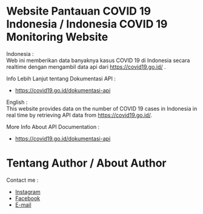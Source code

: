 # Website Pantauan COVID 19 Indonesia / Indonesia COVID 19 Monitoring Website

Indonesia : <br>
 Web ini memberikan data banyaknya kasus COVID 19  di Indonesia secara realtime dengan mengambil data api dari https://covid19.go.id/ .
 
 Info Lebih Lanjut tentang Dokumentasi API :
 - https://covid19.go.id/dokumentasi-api

English   : <br>
 This website provides data on the number of COVID 19 cases in Indonesia in real time by retrieving API data from https://covid19.go.id/.
 
 More Info About API Documentation :
 - https://covid19.go.id/dokumentasi-api

# Tentang Author / About Author

Contact me :
 - <a href="https://www.instagram.com/zee.skyzee/">Instagram</a>
 - <a href="https://www.facebook.com/rudi.mahesa.372">Facebook</a>
 - <a href="mailto:officialfanx52@gmail.com">E-mail</a>
